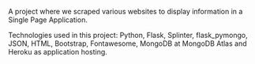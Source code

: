 A project where we scraped various websites to display information in a Single Page Application.

Technologies used in this project:
Python, Flask, Splinter, flask_pymongo, JSON, HTML, Bootstrap, Fontawesome, MongoDB at MongoDB Atlas and Heroku as application hosting.
